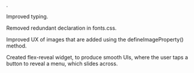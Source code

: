 .

Improved typing.

Removed redundant declaration in fonts.css.

Improved UX of images that are added using the defineImageProperty() method.

Created flex-reveal widget, to produce smooth UIs, where the user taps a button to reveal a menu, which slides across.